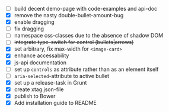 - [ ] build decent demo-page with code-examples and api-doc
- [x] remove the nasty double-bullet-amount-bug
- [x] enable dragging
- [ ] fix dragging
- [ ] namespace css-classes due to the absence of shadow DOM
- [ ] ~~integrate type-switch for control (bullets|arrows)~~
- [x] set arbitrary, fix max-width for `<image-card>`
- [x] enhance accessability
- [x] js-api documentation
- [ ] set up `controls` as attribute rather than as an element itself
- [ ] `aria-selected`-attribute to active bullet
- [x] set up a release-task in Grunt
- [x] create xtag.json-file
- [x] publish to Bower
- [x] Add installation guide to README
